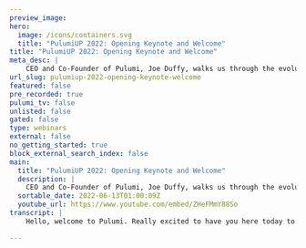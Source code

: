 ```yaml
---
preview_image:
hero:
  image: /icons/containers.svg
  title: "PulumiUP 2022: Opening Keynote and Welcome"
title: "PulumiUP 2022: Opening Keynote and Welcome"
meta_desc: |
    CEO and Co-Founder of Pulumi, Joe Duffy, walks us through the evolution of the cloud and the modernization of infrastructure as code to support the...
url_slug: pulumiup-2022-opening-keynote-welcome
featured: false
pre_recorded: true
pulumi_tv: false
unlisted: false
gated: false
type: webinars
external: false
no_getting_started: true
block_external_search_index: false
main:
  title: "PulumiUP 2022: Opening Keynote and Welcome"
  description: |
    CEO and Co-Founder of Pulumi, Joe Duffy, walks us through the evolution of the cloud and the modernization of infrastructure as code to support the changing needs of development and operations organizations. CTO, Luke Hoban will join him to introduce the new features of Pulumi that will further help teams tackle scalability challenges, increase developer productivity, and manage multi-could complexity. An industry guest speaker will join this session and share their insight and thoughts on these new features.
  sortable_date: 2022-06-13T01:00:09Z
  youtube_url: https://www.youtube.com/embed/ZHeFMmY88So
transcript: |
    Hello, welcome to Pulumi. Really excited to have you here today to talk about universal infrastructures code. We're gonna talk about some exciting new product capabilities. We launched just this morning. We're gonna see some exciting code centric demos and see some of what Pulumi customers in the community are building unbelievably. We just passed our five year anniversary as a company. We launched the open source project in 2018. And ever since then, we've had a constant stream of innovation with Pulumi 10 and then 20 which is introduced superpowers expanding beyond infrastructures code into policies, code and testing. Pulumi 30 just last year with exciting new capabilities around new languages and component models. And today universal infrastructure is code and we'll talk about that a lot more throughout the remainder of this time. But first, I really want to celebrate some amazing momentum. You know, ever since we launched community has been everything to us. Open source is, is where we start and where we end. And that's, that's where we spend most of our time, is making sure that the community is successful when the community is successful. Pulumi is successful and that's the mindset that we've had from, from the outset. It's great to see so much contribution coming from the community, 2400 contribution uh contributors um with over 35,000 poll requests up over 12,000 github star. There's, you know, there's just a lot of vibrancy and momentum there. In addition to that, we've seen incredible momentum in the partner ecosystem. And today, I'm really excited to announce some new partners including oracle cloud elastic cloud data bricks, J Frogard factory event store scale way, slack tails, scale twin gate check and build K. These are all new packages you can use with Pulumi that are now available in the Pulumi registry. Of course, we've got over 100 other partners that are very important to us that we continue to deepen relationships with and help with shared customers and ensure success. That includes Aws Microsoft, Google cloud. It includes the cloud native computing foundation with Kubernetes and Helm and other projects that we support natively with Pulumi. It includes large enterprise uh partners like VM Ware and Cisco and dozens of others of ISVS such as cloud flare and fastly that are helping with other parts of the cloud engineering ecosystem C I CD uh integrations with github Git lab at Sian Octopus, deploy Armory Travis C I. And the, the list goes on the partner ecosystem is vibrant and growing just as much as the open source ecosystem for us is we've also seen uh a lot of uh customer momentum here. And we find that, you know, folks love using open source, we love uh you know, our entire community. But, you know, we've seen a huge uptick in enterprise customers with over 350% year, over year growth over the last year in enterprises and adopting Pulumi that includes Mercedes Benz and Snowflake and Atlassian. Um but also, you know, some, some new customers are showing up just more recently including Facebook, Blue Nile, um and Block five and, and all these customers doing amazing things with Polly, just really leveraging the cloud, empowering their developers to move faster and empowering their infrastructure teams to do more um with less. And you know, Atlassian speaks to this, this point where, you know, they've reduced developer time spent on maintenance by 50%. That's incredible. They did this by giving developers access to infrastructures code in Python. It's a language they're all familiar with, they're very productive with it. And that reduction in 50% means that hey, 50% of their time is now freed up to go spend on adding customer value and customer innovation. And this is actually the bit bucket team themselves who adopted Pulumi. So incredible story. And this is just one story of many that we're hearing coming from our, our community and our customer base. I think, you know, why are people adopting Pulumi? Well, you know, the modern cloud, there's a lot of challenges in, in, in how we adopt modern cloud. I think there's many reasons to embrace the cloud, you know, rich services and capabilities such as a INML services, infinite data scale data warehouses, uh serverless capabilities where it's just much more cost effective than parking a virtual machine. Um The need to innovate faster and compete with new businesses. Um You know, we see that every industry is being transformed by software and we don't build software like we did 20 years ago, all software is cloud software. And so really embracing the cloud is really important to, to stay competitive as a business in this modern world, customers also have higher expectations. They, they expect, you know, new services and new products and, and you know, new capabilities and everything's online, especially in this remote world. You know, the expectation has just increased that everything is available in the cloud uh these days. And you know, the need for high scalability, you know, a lot of these services have to scale up from, you know, orders of magnitude from uh you know, quiet times to peak load. And how do we do that? Well, the cloud is, is a great way to add that elasticity into our workloads. Um So those are all the the reason we might go to the cloud. But you know, why, why are people struggling? Well, there's a lot of frustration when we talk with folks in the community and, and our, our customers where developers aren't empowered to embrace the cloud in most cases, which means, you know, the the feedback cycle is just a lot slower. The the ability to incorporate modern cloud capabilities into the actual applications architecture is limited. You know, you look at a serverless uh architecture that it really impacts how you build your application. It's not an afterthought. It's a deep fundamental thing that you want to integrate into the inner development loop and putting developers in the driver's seat is the quickest way to empower them to add value that for your customers. And but the the silos that divide, the fact that infrastructure Ds, LS and languages are very different from the developer tool stack. Uh just worsens this the situation. We hear that infrastructure teams on the other hand, are toiling away with languages and tools that just frankly aren't great compared to what we have in sort of the in developer land. You know, a lot of copy and pasting of YAML, a lot of copy and pasting of domain specific languages. Um and cloud leaders expectations aren't, aren't met even if you succeed at going to the cloud oftentimes, you know, the cost payoff might not be there. The the team still can't move as fast as as you wanted because of these prior two points, you know, the silos are still there. And as a result, you know, all of us are are are struggling to adopt a modern cloud, I think, you know, why are we here? Well, I think we've gone through multiple ma major iterations of the cloud journey. We started with cloud one dot which was really an on prem model with virtual machines. We started virtualizing and that was, that was great for more dynamic, you know, deployment of workloads. We didn't have to recon stack physical servers. So that was definitely an improvement laid for everything to come. But, you know, applications are very monolithic, you know, maybe you'd have two virtual machines and a database, very simple architecture. Um So that was sort of a cloud one dot I era. And by the way, we shipped once a quarter, uh you know, it was very common to, to wait as a developer for up to a quarter to get a new virtual machine when you needed to needed to scale up your workload. So the cloud two dot era was a, was a big improvement which was, you know, moving virtual machines to the cloud, still mostly static, but starting to break apart the monoliths, you know, maybe we have end tier applications, we increase the velocity of shipping from once a quarter to once a month or maybe once a week. Um We had tens of services we were managing, it was still relatively tame uh in terms of the complexity. But then, you know, we really accelerated as we went into the containers and circles. And in this modern cloud native era. Which we'll call, you know, cloud three do, but we're actually assembling lots of building block services, um including containers and serve lists and managed services. Of course, virtual machines are still there in the picture. Uh For many of us, you know, a lot of, a lot of folks are doing hybrid and that, and that's ok. That's, that's part of the, the cloud 3.0 era. It's an important piece, but we're shipping a lot faster. We're shipping continuously, you know, daily potentially on every git commit. And we've gone from tens of services to now, hundreds or thousands of services. The complexity of the modern cloud is just enormous and that requires a different approach. It, we need to move beyond copy and pasting scripts and copy and pasting Ds LS to really software engineering. And so our tools really haven't kept up until now where, you know, with Pulumi, we're really excited to talk today about universal infrastructures code. I think you infrastructure's code is the way you manage all of the resources in the cloud. It, it gives you a programmable surface area that allows you to provision, scale up, scale down and really program the cloud. And we're really excited about that and to us, universal cuts across multiple dimensions. One is the cloud itself. Uh I mentioned hybrid hybrid is a reality for virtually everybody doing something in the cloud. And what that means is you've got public, you've got private, you've got hybrid, you have great SAS services like snowflake that you might want to leverage as well. All of that is infrastructure and needs to be managed. And with Pulumi, with this universal approach, it gives you one workflow, 11 standard way of approaching the cloud. We're not trying to hide what makes each of the clouds, you know, magical and different. But we are trying to give you one standard uh approach to all of them. Universal also means every language, we wanna accommodate all different folks from infrastructure backgrounds, from developer backgrounds and really make it much simpler to to program the cloud and access the cloud. And to us that means you know, we wanna be in the language communities, meet people where they are and bring the cloud closer to them. It means every builder, you know, we one of the reasons for the silos is we have different tools for infrastructure teams than we do developers with Pulumi. We really see the world as we're all builders. We're trying to use the cloud. And we want one solution for all builders of all different backgrounds, whether you're an ops person, infrastructure platform person, a developer, fullback developer, a security engineer. Pulumi is the platform for you. It means every architecture I mentioned virtual machines sitting alongside containers and servers and managed services. And and you know, there's a lot of tools out there that are only for one of those particular points on the spectrum. We see a world where universal means all of those architectures and similarly, every cloud resource and so universal means no matter where you're coming from, we're gonna help you get up and running on infrastructures code Pulumi supports lots of different languages as mentioned, you know, no Js with typescript and javascript. We've got Python support dot net support. We'll see Sharp BBF, Sharp go uh and also open policy agent for writing your policies. What that means is not just the language but the entire ecosystem around that language. All the ID ES you can use great editors, you get refactoring support, you know, statement completion, interactive documentation, you got great tools, test frameworks, package managers, but also all of these clouds, you know, we've got over 80 cloud providers, many of these already highlighted on, you know, when we're talking about partners, every one of these is a partner of ours, we work together to make sure customers are successful and then your way, which means if you're gonna do C I CD, we're not trying to replace your C I CD system, we're gonna integrate with whatever you've already got, whether that's github actions or Spinnaker code, fresh octopus. Um And so really, we've taken this approach of integrating with the the world of, of languages, clouds and other tools that you might be using. You'll see a little bit of a blurry spot on the left. So we've got some exciting news to, to talk about uh shortly but um we'll get to that momentarily. I think one key facet since we're talking about infrastructures code today, it's important to highlight that by using general purpose languages, you're not losing the benefits of declarative infrastructures code. In fact, that's the magic of Pulumi is you get both of these, they're better together. You get all the benefits of industry standard programming languages, they're expressive, familiar user friendly. You get these great tool support that I just highlighted. You get abstraction with sharing and reuse testing, linters and great communities. You've got these, each of these languages has millions of people in the community. You can find things on stack overflow. People graduate from college, haven't learned these languages. So really betting on the industry's best programming languages is, is key and yet we've taken that and given you everything you've got with declared infrastructures code, you can preview deployments before you make them C I CD integrations, full access to the entire cloud for all these cloud providers and mentioned a history of who changed what when rich automation and workflows and the ability to enforce security compliance policies and best practices. I'm really excited to announce today that we're introducing Java to the family of languages supported by Pulumi is available today. And what it means is you've got the full richness and expressiveness of Java and the ecosystem around it. So it's not just Java, it's the entire JDM. So any JVM language which includes scho closure, cotton and ruby. And we've done, we've worked really hard to make sure that it's idiomatic and fits in with the entire ecosystem. So build tools ID ES package managers, test frameworks, everything just works. Um So if you want to use Maven and publish your packages on on Maven repository, you can do that if you're using. Great, great if you're using inte wonderful, but you can use Eclipse too. So really the full breadth of the Java platform and what that looks like is just writing normal Java. So you can crack open your favorite editor, write some Java and it works with the existing Pulumi tool chain just that you, you would expect cli everything just works uh out of the box. And you know, here's a fun example with groovy simpler, you know, scripting based language. And um but rather than just looking at slides, I'd love to welcome Luke Homan CTO of Pulumi to give a demo and then we'll talk to Brian gets uh architect at uh Oracle who works on Java to hear his thoughts on, on the new Pulumi Java support. Welcome, Luke, thanks Joe. It's great to be here and really excited to show off some of the new features doing starting with uh Pulumi. Uh Ja Awesome. All right. Well, to get started, uh we're gonna lean really heavily into the infrastructure's code thing today and we're gonna spend a lot of time in code uh in our ID environment, writing Pulumi code to manage uh cloud infrastructure. So to begin with, uh let's start with a blank slate inside our ID here. And we're gonna start with our Pulumi uh Java support. So we can run Pulumi new to create a new Pulumi project. And we actually see that as well as the existing languages that we support, like typescript and Python and javascript go and C# we now also support java. And so let's go ahead and create a new uh java project. And so we can name it uh when we have to have a demo, we can keep the default description, go with the default stack and go and deploy this in the US East one. So when we do this Pulumi new, we create a brand new Pulumi project, but in this case, uh deploying with java and using uh aws. And so just to give a quick tour of some of the core pieces of Pulumi from the Java perspective, we of course have our Pulumi file which describes that we're using uh the JB M as our run time. And so our, our, our Plume program is written in Java here. Uh We have a um Maven project uh and it uses has the dependent. So it uses our Pulumi library that we've now published on Maven Central, as well as our Plume aws library for working with the A W platform. Most importantly though, we have our actual java code. Uh And so, for example, here we can say, you know, we're gonna create an S3 bucket uh in aws and we're going to export the bucket's name. So we see here, we're just using normal Java API S to do this. Uh And so, for example, here we create a bucket and here we specify that we're gonna get the buckets uh name and, and output it. And so we can run just Pulumi up uh the typical Pulumi cli to deploy this cloud infrastructure that's authored in, in Java. And while we wait for that to uh to continue to deploy, well, I'll just go ahead and say yes to actually deploy that bucket now because we're in an ID here, we can actually get all the features of our ID. And so, for example, within the A S name space, I can see all the things that are available. And so it's not just the S3 bucket that we're working with here. It's dozens and dozens of different features of the A DS platform that are available and projected into our experience. And so, for example, I can go into EC2 and look at all the different features of the ec2 platforms that are available to me now from within my job at API S. And so all of the sort of hundreds and hundreds of API S from within the AD BS platform are projected now into Java API S and that's true. For AD BS but also for the 80 or so other providers that we have available for Pulumi, I can also go ahead and use the um Java API s that we support to specify additional properties. So for example, if I want to make some changes here, I can say I wanna pass in some bucket ags, I can use my intel sense to go create that and I can go and use the builder pattern uh to actually create the um properties. I want to pass to this with that, I get access to all the different properties of uh the bucket. And so I can specify any of the different properties I want to specify. So I could specify the ale on this to something that's not the default private or I could specify for example, the website and specify the bucket website, ags and keep on going from there. What I'll do is I'll just actually jump over to a slightly more complete version of this. It shows a handful of additional features uh in, in progress here. And so here we see that bucket where we specified the website and specified an index document. And they've also used some Java language features to take advantage of using the Java language as part of our infrastructures code definition. And so in this case, we've done a few things. We're using some control flow in the Java language like some four loops and some try catch statements we're also using built-in features of the java platform, like the ability to read files off of disc list, what's in a folder and for each one of those files, it's in this folder here, we're actually going to create a bucket object and specify some properties including that will use the content of that file as the content of our history three bucket object. So this is a very simple piece of infrastructure. It's gonna stand up a bucket and stand up the ability to deploy um some resources within that bucket. When I go ahead and do it, pulling me up here, I'll actually see some of the things that Joe was talking about in terms of this being the best of both worlds for being able to have imperative program but still desired state infrastructures code. So we don't have to recreate that bucket. We already created that with our previous update here. We're just gonna update it, add in that website property. And then we're gonna also create the new bucket object that we need to specify. We can see the details of that di exactly what's gonna change our infrastructure. We get this preview. So we know what's gonna change before we do it. And if we like what we see, we can go ahead and say yes to deploy that uh to the cloud. OK. There we go. We're updating our bucket and we're gonna also deploy the bucket object. We now get the URL out here and so I can do something like just uh grab this and say, you know, open that URL and there we go, we've got that file um stored now in a bucket. It's up in S3. We've deployed some real cloud infrastructure uh from our java code. Now, one of the really nice things about using programming languages is, you know, some of this control flow, some of the libraries are really nice. What's even nicer is the ability to create reusable abstractions. And so, for example, in this case, we've created the simple abstraction called sync files that lets us do that same thing um by using a simple API. So this is something that I can go and instead of copy pasting my infrastructure all over the place I can go and give this set of abstractions, a name this for loop that could upload the uploads bucket objects into this bucket. And here is uh I've defined that in some code just in the leather file here. And this is a, a simple java class uh that has that same code we just looked at inside it. Um But that implements the uh Pulumi custom resource uh some uh base class which allows me to sort of use all the features of Pulumi. Um But in a reusable component, this is a really important capability that allows us to really reuse code um within our project and then share that across other projects. Uh as well. Of course, once we've put our code into uh a reusable component like this, we can also now test this. So we could go take, you know, our favorite unit testing frameworks in java and apply them to this component to make sure that this component behaves as we want and then test that in isolation so that when we go and use it in other places, it works as we expect. Now, in this example, we looked at uh how to, we looked at aws and just one simple resource with S3 buckets inside Aws. Of course, Pulumi java supports everything that's available inside the Pulumi registry. And so that includes all 89 or so packages that we have here uh from our new oracle cloud provider that Joe talked about to our providers for our major platforms with database Azure Google cloud. And let's take a look at uh one additional example here of doing this with uh Kubernetes and Java. OK. So to see this, we can look at an example of working with uh Google cloud and Kubernetes. And so this is a much more complex example written in java and using multiple of our cloud providers. Uh And this example shows off a few additional features. So for example, from our java code, we can access P Pulumi configuration to allow users to specify when they deploy this stack. What is the master version I want to specify? And if not specified, we'll go and get the engine versions and just use whatever the latest version the GKE supports is we can then go ahead and create a GKE cluster. We can go ahead and create a GKE node pool and then we can use that node pull and cluster to actually create a cube config using java code. Uh That specified. How do I connect up to this uh GK cluster from Cuba? Of course, Pulumi also supports a provider and so we can construct one of those and use it to connect up to this new cluster we've created and then use that to specify some additional resources. So here we're going to specify a name space, it could be his deployment and a a service all from within our Java code. And all using the API S that we've just shown how to use. This example shows that we can build very rich things using a combination of all the features of Java plus all the libraries that are available from uh from and we can use those to specify complex infrastructure and chain things between these different providers. Now, this kind of complex code just like we saw before, we often are gonna want to take these pieces and we make turn them into reasonable components that we can use in other places. And so for example, one of the components that we have available uh for Pulumi is actually an Amazon Eks component which takes a similar pattern applied to the Amazon EK uh elastic containers, uh Cotti Service, it makes it really easy to deploy KTIS on aws with just a few lines of code. And this, unlike the, some of the other providers, we have, this is a component which means it's a piece of code written in Pulumi, not a thing provided directly by the cloud provider. And in this case, it's a component written in typescript that makes it really easy to work with uh Eks. So we can see an example of using that from Java here where unlike the previous example, which was, which was, you know, 200 or so lines of code and a lot more kind of complex infrastructure here, you've hidden all that complexity away behind a simple abstraction by using this Pulumi Eks cluster. And here we specify just a few properties, the instance type, the min size and the max size and then we can get out the cob config. So just to give you AAA feeling for what this looks like, we won't go ahead and deploy this because it'll take, you know, eight minutes or so. But if I do a Pulumi preview, we can actually see what Pulumi will deploy from this simple program. And we see that it doesn't just deploy this EPS cluster. It deploys all the different resources that we need to stand up for best practice as EPS cluster that includes obviously the underlying a Seks cluster but it also includes things like uh the, the roles and the security groups and the the launch configuration. Uh and even the config map inside the cobra cluster that we need to manage the nodes. And so this simple program, I get to use these higher level abstractions that are available from within. Uh now all these examples so far uh have been in DS code. Uh But we can of course also come in uh to other I DS like in, in this case and get all the nice rich features that they offer from really nice, intelligent to the ability to, if I make an error, I get nice uh highlighting on that and the ability to get uh really simple, you know, code completion within, within my code. Of course, when we're in in uh we can also take advantage of things like intes ability to convert java files to Cole. And so Joe talked about how we have access, not just to Java, but to all JB M languages. And so, for example, if we go ahead and convert this into Cot, uh we can see that now we're able to continue coding uh against the exact same API S available for uh for the JB M. Um But using the control flow constructs the, the uh and the expressions that are available within the cotton language. And so access to really everything uh that's available from the Java ecosystem. Uh now connected up into the powerful cloud capabilities to program the cloud uh using. Wow, that was a great demo. Awesome to see P Pulumi and Java in action together. Uh and to go deeper on Java and why we're so excited to bring Java sport to Pulumi and the ecosystem. I'd like to uh welcome Brian gets a Java language architect at Oracle. Hello, Brian. Hey, Joe, how are you? I'm great. How are you? Uh would you like to introduce yourself to the audience? Yeah. Yeah. So I'm Brian Getz. I'm the language architect for Java, which means I have the amazing job of charting the direction of the Java programming model uh over the next decade, which is lots of fun. Yes, I can imagine. Um And you know, what, what did you think of the demo, Brian? So, I, I mean, I thought it was great. I mean, I mean, obviously I like anything that makes it um easier to, you know, uh program with job in the cloud and uh deploy, deploy the Oracle crowd. Um But you know, it, it, you know, if I hadn't seen the list of languages that are supported in, you know, in the, in the demo, you might have been able to fool me into thinking that this was just a Java tool. You know, it, it, it looks like a Java program. Uh It uses all the modern, you know, uh Java Java, Api DM and it looks like an awfully pleasant way to uh to build an application configuration. Well, definitely coming from you. That mean, that means a lot. The team has been hard at work at this and, and, you know, every language we bring up, we try our best to be as idiomatic as possible. And so it's, it's wonderful to hear that, that you think we've, uh we've, we've succeeded at that. It looks awesome. You know, I, I remember a few years ago before we actually launched Pulumi, um I was talking with you at a conference, I think it's Q London maybe. And I was telling you about the idea and it, you know, the idea of doing infrastructures code in your favorite language is versus say an infrastructure specific DS L just really resonated with you. I'm curious if you could talk a little bit about why. Y yeah, absolutely. You know, there are a couple of reasons. One is the infrastructure's DS L tools are really not that great, right? They always have this bolted onto the side feeling. And the reality is that your application configuration and infrastructure is part of your program and it should be part of your programming model. And you know, if, if you have to build a program that is split across multiple programming models, things always fall in between the cracks, right? And, and you know, and, and we see this in the gap between our program and our build tools or our configuration tools where uh we have to make things agree on both sides. And there's plenty of opportunities from this. And there's, you end up using multiple different tools with multiple different paradigms. And the more that you can bring into the programming model with, you know, the your favorite language and you know Java statically typed language. So I love that you're bringing strong statically typed, uh you know, strong static typing to application configuration. It just makes everything more seamless. It's interesting, I think with modern cloud architectures, in particular, it used to be the case that we'd have a couple of virtual machines and a database and maybe it was OK to have completely separate config languages these days, modern cloud architectures just have so much, you know, so many moving pieces and with serverless and containers really, the infrastructure comes a lot closer to the application code. And in that in that world, you know, having a separate config language just really doesn't make sense anymore. A a absolutely and, and a lot of the config languages are pretty terrible languages as programming languages, right? They lack the basic um tools for abstraction and reuse and net and, and tooling for navigation ID E support all of those things. And as you say, you know, if, if you build your application out of two or three components, then having a script written in your favorite scripting language is just fine. But if you, you know, if you really want, um you know, if you're, if you're actively developing your, your application and it's actively changing, you want to be able to co co maintain your configuration with your application and you need a real programming language for that. It is funny, you know, uh I think the three of us have been working on programming languages for quite a while and, you know, DS LS always have a tendency to grow up into general purpose languages, whether you intended for it to happen or not. And in hindsight, you often would have done things differently once you get there a a absolutely. I mean, they, they, they often grow up into terrible programming languages because not only are you constrained by, you know, some relatively rigid format like XML or, or, or whatever, uh the programming language features are all often incrementally nailed on the side. So someone comes up with the idea of, oh, we need a loop construct. Oh, we need a conditional construct. And if these things aren't cosigned, they're gonna have, um, you know, odd variances with each other that makes it that much less fun to program in. Yeah. And I'm curious, you know, I, I spent a lot of years, you know, working on Java, although the language has come a long way since then, you know, II, I probably, you know, haven't really done much with, you know, generics and lambdas and some of the modern innovations. Um and Luke spent a lot of time working on Java script. Um I'm not sure how much, you know, Luke himself until we're bringing up Java has spent in the ecosystem. I'm curious, Luke, what are, what are your thoughts? And do you have any topics for Brian today? Yeah. Well, I guess, you know, one of the questions I have for you, uh, obviously Java has evolved a ton in the last, you know, 10 years or so. And I imagine, you know, over the last few years, there's been a huge amount of growth in the language. And, and I imagine that the cloud has played a part in that as, as developers are, you know, using Java are sort of deploying more and more into cloud environments. Now, how do you think about kind of how Java is, is growing as a language for the cloud? Yeah. So, so you know, one of one of the things that is, you know, that makes this job continually interesting is that the people, the things people want to do with their programming languages is evolving over time, right? And so we're in the middle of this migration from having built these monoliths to having, you know, built more loosely coupled applications that are built out of services. And what that means is one of the things that mean that means is the size of any given programming unit is smaller. And that means that more of the code is closer to the boundary and more likely to be dealing with data that's coming in from the outside world, not as a serialized Java object the way it was back in the Java ee days, but as a Json document to rece a result set or, or something like that, and even if it's coming from a place that has data types, they're not necessarily the same data types as Java has, they may not have the same range for integers. And so, you know, you don't want to have big expensive code at the boundary to, you know, uh translate from these formats because that will overwhelm your actual business code. And so one of the things that, that we've uh we've embraced is a sort of more data oriented programming uh and features like, you know, records and seal types and pattern matching, make it much easier to uh sort of define the boundary between your code and the UN type, messy real world code uh in a, in a flexible and relatively way. And, and I, I think that's, that's going to allow you to have Java participate in applications that might, you know, not just be pure Java, but maybe a mix of various things and, and still get all the benefits of Java without paying this huge tax of OK. Now the data is coming from this other UN type language into Java and I, I have to do something about it. Yeah, that, that really resonates with me, you know, the the infrastructure side is, is is difficult and infrastructures code is one key component, but there's the application logic, the, you know, the the need to build these finer grain services, even sometimes down to the individual function as a unit of deployment. And that really changes the way you think about data connectivity, concurrency. Uh One of my favorite books on my shelf pack here is your book Brian, you know, concurrency and practice. Uh And um you know, there's a new kind of concurrency that people have to worry about. It's, it's not shared memory concurrency really. It's, it's sort of this more distributed programming architecture. And I know a lot of the, you know, the future you mentioned you, your, your role is to invent the future for Java. And can you talk a little bit about, you know, what's on the horizon? What isn't solved yet? What are some of the, the challenges you're facing? Yeah, I mean, I mean, how much time do we have? Jeez um There, there is, there is so much yet to do, right? So, you know, one of the things that's really exciting about what's coming up soon is uh project loom, which is sort of rebuilt the concurrency model for Java by not rebuilding the concurrency model for Java, right? So for the longest time, everyone thought, oh, you should do ay weight, you know, or you should do a reactive library and we thought really hard about it. And we realized that the um the programming model, you know, with, with that java gives you with threads is actually pretty good. Uh And you know, and, and it gives you nice service ability and stack traces and all of that good stuff uh and code you can read. Uh But you know, the, the unfortunately, if you delegate management of threads to your operating system, threads are pretty expensive and you can only have a couple of 1000 of them. And that puts a limit on scalability. And basically we rebuild the thread implementation from the ground up uh where sta thread stacks can live in the garbage collected heap. Um And uh you can, you can now quite easily have a million threads running on uh you know, commodity, you know, uh desktop system. Um and, and still get the full benefit of the java sequential threading model with all the tooling and all the serviceability and, and everything. It's great. Yeah, that sounds, that sounds amazing. It's interesting, you look back the concurrency models in the two thousands, you know, with task parallelism and Ay Wade and just a few targeted changes to language in the run time really did change the game by an order of magnitude. Um Yeah, absolutely. I, I feel like we could be talking for days here and I, I look forward to seeing you at a real in person conference sometime soon. But for now I think uh why don't we wind it down? Thank you, Brian so much. And Luke, please stick around. We've got more demos to come. Thanks a lot. This was great. So we've seen why using general purpose languages is so powerful from uh an in infrastructures code standpoint, really giving you the full power of the cloud at your fingertips, you know, full program ability, great productivity. But we're gonna take things a little bit of a different direction for a moment here. You know, we, we definitely know that infrastructures code runs a full spectrum of, you know, simple use cases to very complex use cases. And being universal means that as Pulumi, we won't have a solution for all points along that spectrum. Um And you know, there are three kind of use cases where maybe a full programming language might not be the first uh thing to pull out of your tool, tool belt. You know, first is those simple cases, you know, maybe there's just one or 23 resources you need to configure, maybe you're code generating some IEC and you know, code generating a full language like javascript is always complicated, especially if you have to parse it afterwards because that's the first case, you know, the simple use case. The second is, you know, not every operator uh is, is an expert in up in programming languages or has an engineering background. Uh We've certainly heard a ton of amazing success stories of folks with it ops backgrounds, deciding to learn Python really up leveling their skill set and their career. Um and really investing themselves. We love seeing that, but we know, you know, taking a pause to go learn a full programming language isn't always top of mind for folks and, and isn't necessarily the, the next thing to reach for, um when you're trying to do infrastructures code. And then the third is ironically, you know, not every application developer really wants to go deep in the full program ability of infrastructures code, uh Maybe they'll get there eventually when they realize the benefits of bringing cloud architectures closer to their applications. But they're not infrastructure experts, they want a simpler approach for infrastructures code. And we see, you know, YAML is very common in the industry, it's sort of an industry standard you look at Kubernetes uh is, is all, you know all about YAML um cloud formation from A to BS uses YAML. I mean, there, there's a lot of YAML in the world in many cases, it's a problem um because people bend and twist YAML to do things that it was never intended to do. Um But it's an industry standard. Um we see, you know what can happen when people try to solve the complexity problems with YAML with, you know, things like helm embedding go templates. And this has led to domain specific languages like Hashi Corp configuration language HCL, which is a proprietary language that Hashi Corp has created for their infrastructures code tool. Terraform. Unfortunate thing about that approach is, you know, at least you're not jamming goat templates into YAML. But you also run into issues where you've got to create ID E support. You saw all the things that Luke showed with, with Java. We as Pulumi didn't have to go build all that support. We're just tapping into all of that great innovation in the community by going and doing A DS L. Somebody has to go recreate everything, you know, from ID ES to package managers to test frameworks, you know that a very long list uh that we love getting all those things um being able to stand on the shoulders of giants by tapping into programming languages. So we've taken a different approach to how do we solve for the entire spectrum of infrastructures code. And today, I'm really excited to announce Pulumi support for Yam and remember the L in Yaml stands for language. Really YAML is just another programming language to us. It's another way to access the entirety of the Pulumi ecosystem. You can express your infrastructure as code in a simple YAML file and you get all of the features of Pulumi, you can access all of the the different cloud providers. We've talked about earlier, those 80 plus cloud providers, you can even access components written on the other languages. So if your infrastructure platform team is creating components and go and publish them them, you can easily consume them from YAML. Very simple format. Um This really helps to bridge the de and ops divide. We find that, you know, this, this helps to round out Pulumi support so that we support all the way from very simple data format. Yam all the way up to the most capable most popular programming languages in the industry. And this allows you to scale up as you, as you need. You can even start with the animal and eject out of it as you hit the wall on complexity. So maybe you started with the animal because you had a simple architecture. Um But now, now you've refactored, it's gotten more complicated over time. You're starting to think about, hm I could use a for loop here or a function or you know, some abstraction. The Pulumi convert command actually just takes your Yaml and converts it to whatever language you want. Maybe you wanna go to Java next or maybe it's Python uh full support for the entirety of the Pulumi language ecosystem to convert out of Yaml when you hit that phase where maybe you've outgrown uh the needs of, of Yaml. One last thing to highlight here is because we're using an industry standard YAML. It's not a proprietary DS L. We get all the benefits of that ecosystem and one in particular that we're really excited about is Q language. The Q language is a templating language on top of YAML, it's sort of in between on the spec of YAML to a full blown language. So perhaps instead of converting out when you get to the need for some, you know, templating or, or uh more sophistication, maybe you can reach for Q or one of the many other industry standard YAML based uh tools out there. And so really embracing where the community is and helping to bring simpler in infrastructures code to us. That's a key component of being universal infrastructures code. And to see in action, I'd love to invite Luke back on stage and fire up that editor and see some memo. All right, really excited to be back to uh show off our Pulumi YAML support. Um So, as Joe mentioned, really with our YAML support, we're going to the opposite extreme here really trying to be the simplest possible interface to the entirety of the Pulumi uh platform. And so what we're gonna do is start it with a completely blank slate. Uh So we've got nothing here at all. We'll just go ahead and create a Pulumi L file. I'm gonna open that up within our Pulumi file. Um Just like we saw in our java demo, every project uh in Pulumi has a Pulumi file. It has a simple name like, you know, Yaml demo uh and it has a run time. And so in the last demo that was, you know, we're gonna use the Java platform in this demo, it's gonna be, I'm gonna specify uh ya. And so when we specify YAML as the uh runtime version for a polio file, it means that we can actually start to specify things in line inside the POMO file instead of specifying them in code in another language. And so in this case, we're gonna specify our resources. So we're gonna specify one and bucket resource and we want its type to be AWS as three bucket as well as specifying resources. We can specify outputs. And so in this case, I'll just specify the bucket name and say I want it to be the buckets ID now, just like uh with any other Pulumi program, we can use the Pulumi cli to deploy this infrastructure. And so in this case, we deploy the bucket, we go ahead and say yes and that, that deploys the bucket out into WS, OK? So just like we saw though with the Java example, we can use, we can specify additional properties. And so for example, here we want, might wanna specify that website property which has an index document we may specify that's gonna be indexed at html. We might also want to grab some additional uh code and I won't type this all in, I'll just copy, paste it so that we can move a little bit faster here. Uh And this allows me to specify an additional resource. I'm gonna index on html files and I'm gonna upload as a bucket objects just like we saw in the Java demo, just like we did in the outputs. We can also reference the bucket as an input to our bucket object by specifying the dollar currently. And this is a simple interpolation that let's just take the value of some output of resource and use it as an input to another resource. We go ahead and say pulling me up and we go and the exactly the same way desired state infrastructure code, I'm gonna update my existing bucket and I'm gonna create this bucket object. OK? So very simple code, you can do all the same things that we could imagine kind of from that java demo. But now just using this interface of a simple memo file, now this is a really simple example. Um but we can also do a few other things. So for example, I might want to specify uh a Cobert pod and so we have a Kubas provider. So I can specify, you know Kubernetes V one uh one pod, an interesting thing about this is that because is the sort of lingua franca of Cotis, I can actually come over uh into a site like this where I've specified uh where I find a few examples of of kind of pods in TTI I can go ahead and grab this text and just specify it right in line here which I just gotta specify the properties because it's just L I can literally copy paste this in. Go ahead and do Pulumi up. We see the Pulumi up here will actually say it's gonna remove the bucket and bucket object and create the one pulk. So let me go ahead and do that. We're actually gonna create a coupon, a pod in my local uh coupon a environment and then clean up the resources we no longer need. I can go ahead and say coup will get pods and see that exactly that pod that I just specified in that code that I copy pasted is available. Now, this is just uh YAML, so I can just copy, paste it from. But of course, I can also means I can sort of reference things that I might have defined somewhere else. So if I had the name of this image, it's that as Pulumi configuration, I could use Pulumi to coordinate that if I wanted to take the output of my pod uh like the pods identity and use that another resource I could easily do that. And so we can use all Pulumi engine's ability to do deployment orchestration along with uh the ability to specify things in this YAML format. Now, there's one additional sort of example that uh is maybe interesting to show and that is Joe talked about the ability to sort of use components built with other programming language, the typescript or, or java or go or any other language available in the Pulumi ecosystem. We can build reusable components, put them in the registry or define them for use within our organization and then consume them from our, from our YAML code. And this makes it so that YAML can be a very simple interface where all the complexity gets pushed into uh other places. And so for example, here, we're gonna have the EPS cluster. And if I just do a simple Pulumi up right here, we see that. Well, oh I didn't save my file. Now, let me do it, pulling me up. I'll actually see that even though I just specify this single line of code for the cluster, just like in the Java demo. Uh This is going to create many resources. Well, I need to specify the region as well, but just like in the Java demo, this creates many resources. OK. So this is a very simple, all these examples have just been a few lines of code. Um But of course, you can build more complex applications uh with the, the Pulumi support. And so here's an example that shows off a few additional features of uh Pulumi Eml support. So we saw resources and we saw outputs, we can also use configuration and variables. And so for configuration, we can specify those Pulumi config uh that we can set by the Pulumi command line. And here we specify that way a SQL admin uh configuration setting which has the default value of Pulumi, we can also uh specify variables and these are names that are going to be bound to the results of of making calls into the cloud provider to get information out and use it within our resources. So for example, call Azures get shared keys and Azures list registry credentials within our Azure program, we can of course do a lot of the more complex things that you can do with Pulumi. Um but all through this EML interface as well, so we can specify things like our resource group, we can use that resource group to create a cube environment. We can create an Azure container registry instance and we can use that container registry to then work with our docker provider to build and push an image to that registry and then use that image from within a container app in Azure. So complex coordination across multiple providers all with this very simple kind of interface, I won't show deploying this example because it'll take a while. Um But it's an example of how I can sort of build these more complex things. But of course, if I can build these more complex things, uh YAML can become difficult to manage once we get that to scale. And so there's a few ways that we approach how you manage scale for these YAML projects. The first is of course, because it's YAML, we can cogenerate this from other languages or cogenerate this on the fly from programmatic interfaces. And that creates a whole bunch of new opportunities for how you interface with Pulumi via this as a programmatic target. One example of that is uh Q and so a bunch of different languages that compile down to YAML, Q gaining a lot of popularity in some uh uh parts of the, the, the space and Q is sort of a layer on top of YAML or adjacent or these formats, which lets me introduce some additional concepts like they have reusable components that I can specify like the static web app. They have the ability to have some a simple type system that can do some type checking over my YAML files and the ability to specify defaults and, and structures and that sort of thing. I can then use that to take my uh reasonable component and instantiate it twice as the resources. And so, for example, if I run this, um I can run my Q tool to compile this down into YAML and then I can come over here and say, pulling me up to deploy this and here we go, it's gonna deploy two copies of all of these different resources. Um Because I instantiated my thing twice. Now, if I want to really take advantage of all the benefits of Pulumi as I scale up the complexity of my infrastructure, I can also go in uh convert my Pulumi programs right back into uh something that works uh in, in any of my existing Pulumi languages. And So if I take this project as I specified it before they go back into that folder, I can actually also run Pulumi convert. So let me convert, say I want to convert it to Python and specify that I wanna put it into this other folder. There you go, I'm gonna convert that and come over this folder and see that what I generated was actually a Python file that has the exact same definitions as my existing Yaml project. And in fact, I can go ahead and continue to develop from here. I can write tests using my test framework of choice I can use for lips. I can use abstractions, all those software engineering benefits and I didn't get stuck kind of at the limits of what YAML can support. I have a natural off ramp onto proper software engineering practices available inside richer linear languages. And so that's a great summary of kind of the Pulumi support from really simple programs to more complex things and then the ability to ultimately eject out into uh any of Pulumi existing languages. Oh Wow. That that was super cool. I have to admit I I'm really excited to be launching. That's probably not something that most people would expect for me to say. But you can see all the power and capability of the Pulumi platform just shining through with a simpler interface, the ability to grow up at as needed. Um Really Pulumi is the first universal infrastructures code tool that supports any cloud and supports YAML and the full spectrum of programming languages. We think it's just a you know, combination uh made in heaven. So super excited to, to be launching that today. And you know, we're talking a lot about infrastructures code, but it's really important to, to realize that everything we're talking about integrates with the Pulumi cloud engineering platform which enables teams to adopt infrastructures code and go beyond that. Um And you know, I want to highlight a few key capabilities of the infrastructure. Uh the way that cloud engineering platform works including we've got Pulumi cross guard, which is our policy as code engine uh supports, you know, lots of different languages for offering policies including open the open policy agent. We've got test frameworks and integration testing so that you can do continuous verification as you're delivering your infrastructure, whether that's testing your application code, testing your infrastructure code testing that you know, ephemeral environments are actually functioning before you do deployments. A lot of richness and capabilities there, get all these C I CD uh integrations so that you know, hey, it's a great developer desktop experience as you've been seeing with uh the demos, Luke has been giving. But when a time comes time to go to production, you can have secure pipelines and really put your production environments under lock and key. And actually, you know, really harden the delivery process and unify how you deliver applications and infrastructure to scale from one environment to 10 environments. You know, some poll customers are managing tens of thousands of environments using this uh approach. And so it's important uh to point out there, of course, secrets management is built into polling, it's not bolted on as an afterthought. So if you're, if you've got sensitive information and you're config you've got a way to do that out of the box role based access control, integrated identity policy enforcement. At the server side, a lot of great capabilities uh that enterprises need to operationalize infrastructures code. And from there, we're gonna talk a little bit about cross code. We haven't talked much about cross code, but this has been in the works for over two years now and cross code really is the secret sauce to making the Pulumi magic work. Uh Cross code is how we've been able to support the entire platform across all of these languages and to deliver it in an idiomatic way. And we'll talk about a few of the key capabilities and we'll talk about some sharing and reusing. Get back to some more demos with Luke uh shortly. I think, you know, one key capability of cross code that it gives us is universal translation. Um If you're starting from somewhere else, which we know a lot of people are, you might have used terraform and uh in the past, you might have used cloud formation, you might have some L arm templates, you might have manually pointed and clicked in the console, which is a fine way to get started. It's an easy way to explore and understand what the cloud has to offer. But now you're ready to move to a universal infrastructure code platform. I, you know, Pulumi, we've got a few ways to do that. Thanks to cross code, you can translate existing infrastructure. Uh We have a TF to Pulumi tool, an arm to Pulumi tool. You actually go to plume dot com and we have these uh both in command line form and a hosted website version to do this conversion. Um You can actually import existing resources and this is really mind blowingly cool. The Pulumi import command, which we have completely overhauled. We had a, a different version before now, we've hooked it up to cross code and it actually generates the infrastructures code that would have produced resource state that already exists in the cloud. So if you went into the console, you spun up some resources, you can actually run Pulumi import, give it the ID and it's gonna spit out code in your favorite language. Java, yaml, Python, any of the existing languages. And then you can take that and from there, your fully on infrastructures code really helps to onboard, you know, no matter where you're coming from, we've got a solution to help you get up and running on Plume cross code is also the way that we have cross language sharing and reuse. Um We launched the Pulumi registry last year and you know, the package model and cross code is enabling us to write in any language and consume in any other. You saw this in action in Luke's demo. You know, the EKS cluster is one example of a package that's written in a language, but you can consume it in in any other language. And we saw that you can do that from L, you can do it from Java. And the reason why on day one, we have support for all of this is thanks to cross code and of course, we support all the native package managers uh as well. So speaking of package management and building abstractions, I wanted to speak a moment about going from building blocks to architectures. You know, one of the key things with Pulumi is we support over 80 different cloud providers and we give you the full capabilities of the underlying resources, every property on those resources. We really want to get out of your way and just expose the entirety of the cloud in a programmable fashion. So you can use it from infrastructure as good. This gives you amazing control, amazing capabilities. The thing that I love about this. And this is really the way the aws platform was built is you have all these capable building blocks and you can stitch them together in infinite ways to build new uh architectures. But sometimes that can be, the daunting part is trying to figure out how do these things fit together. And frankly, you know, after your, you know, 30th time stitching together all of the things that constitute a virtual private cloud or an EKS cluster, it starts to get a little tedious and, and that's where abstraction and sharing and reuse and encapsulation come into the picture. We can build libraries, we can build entire frameworks on top of that and really deliver great productivity with best practices building. But let me crosswalk for Aws. We launched, uh you know, a couple of years ago, it's great. It has a lot of these well architected patterns and practices out of the box. I mentioned VPC S and EKS. It's got great abstractions for those, but also API gateway, LAMBDA, Cloudwatch, Im Load balancing ecs, if you're, if you're using, you know, the, the native container service, a lot of great patterns so that you can benefit from tried and true best practices. And this has been built with customers in the community. It really does reflect the, the common best practices that you would want um by default out of the box. And we're really excited today to announce that Crosswalk for Aws is now available in all languages. Originally, we launched this as typescript only. Um But thanks to cross code, we're now able to deliver crosswalk for Aws in all languages. Another exciting thing that we've we've done in our launching today is we've actually implemented support for Aws CD K on Pulumi. Many folks may be familiar with uh Amazon's cloud development kit. It's uh it takes high level languages and trans piles them into cloud formation gamma that you can then go take and deploy through cloud formation. CBK offers something called constructs very similar to Pulumi components. Uh Constructs are classes that encapsulate common patterns and the A DS teams themselves along with the community have built up a library of constructs and those are written in typescript and available in other languages. And what we've done is we've actually taken those constructs and made them work on top of Pulumi. So over 1000 different constructs that represent additional best practices and patterns can now be run on top of Pulumi. The great thing about this is it's not deployed through cloud formation. So it's not trans piling into Yamma like CD K typically is, in fact, some of our early adopters have said they actually prefer using AWS CD K on Pulumi to the native CD K itself because deployment is all orchestrated through the Pulumi engine. In fact, you can mix and match, you can use a little CD K here. So Ploy crosswalk over here, some Kubernetes resources, some Azure resources, all on the same project. And by the way, that slide with the cloud engineering platform, you're benefiting from all of that at the same time. So policies code is running against your CD K constructs. You can do C I CD. All of the Plumy platform is now available with CD K running on top and to see some of these uh sharing and reuse and abstractions and something we like to call infrastructure software in action. I'd love to welcome Luke back for another amazing demo. So in the last few demos, we've really seen how we can sort of take new programming languages and, and access the entire richness of the platform. But over the last six months or so, we've also been working hard on, on expanding the richness of the platform and what you have access to from all of the Pulumi languages. And in this last demo, I want to highlight some of the new things that we've added that are access to different capabilities in the cloud. So in the registry, uh since we launched this last fall, we've added dozens of new uh packages and I'll just highlight a couple of interesting new ones. One, you know, we added the command package. Um This has been one of our, you know, fastest adopted new packages, opened up a whole bunch of interesting use cases for, you know, access and running local and remote uh commands. Uh So promote, promote provision of EC2 instances. Uh All sorts of interesting things that are being unblocked and enabled um by this provider. We've also added uh lots of new cloud providers and stas providers uh working with various partners. And so, working with partners of elastic added support for elastic cloud um very easy to, to work with the cloud version of elastic um from within the program and to coordinate that along with your other cloud infrastructure. Now today, uh we actually also launching uh our own uh new package, which is a provider for the Halloumi service itself. So Jo talked about the cloud engineering platform that we offer through the Pulumi service. Uh And we've had obviously Pulumi users are big believers in I ac they want to be able to manage all the cloud platform, they have uh from infrastructures code. And so with this new provider, we give folks access to actually using uh Pulumi to manage the Pulumi service. And let's start by taking a look at that um in action. So I can come over here into my code and to say Pulumi service dot And see that I can access a handful of different capabilities of the Pulumi service from directly within my infrastructure's code. So I can manage teams. What are the teams, what stacks they have access to, what users are available in each one. I can programmatically provision and de provision, access tokens and I can create uh web hooks uh for delivery. When I make updates to my infrastructure, I want to get notified and be able to handle this. And so to see what that one looks like in, in practice, let me just say um it's con we book, it was a new uh web book. We can see, I can specify just a handful of properties on this. I want it to be active. I want the organization name to be my organization upstarts on the display name to just be, you know, Pulumi Pulumi, since we're using Pulumi to manage Pulumi. And then the last thing I need to specify a payload URL. And this is where do I want to send the web book. And of course, I could go and provision some infrastructure somewhere else to, to define uh a handler for these things. But of course, one of the things that's awesome about Pulumi is that it's really good at provisioning uh structure for other use cases. And so, for example, here I can just use a SX to create an API gateway that handles post requests to the route and then just prints out what it sees. And so now I can just hook those two things up. And so I want to deliver the uh webhooks to that URL come down here and just say, blew me up uh and deploy uh this piece of infrastructure, right? And so we see it's gonna actually deploy 18 resources including that Pulumi service webhook, but also a handful of other resources to define the API gateway and all the compute needed to run that. So we're gonna see it's gonna take a couple of seconds to actually deploy this. But one of the interesting things we can do also is click on this link here to go into the Pulumi service and see a little bit more information about this deck. So this gives us access to all the features that Pulumi cloud engineering platform. I can see the update deploying uh just as I would from the cli but now stored inside the service. I can see the various resources that are being managed here. Uh And so I can see all the different things that are so far available, some of them are still provisioning so they're not listed here yet. And of course, I can also go see what webhooks I have for vision. And so for my upstarts organization, I can come over to settings, look at integrations and I can see that I have this Pulumi Pulumi Webhook already set up that I just specified in my infrastructure program. Now, the interesting thing is if I actually click on this, I can see that we already have delivered uh a notification web book to that a few seconds ago. And that's because the update that created that web book actually itself was an update that needed to say, get sent to the web book. And so we've already actually invoked um the same web book by running that thing. So this is sort of an inception, the update triggered a webhook that ran uh and, and hit the end point provided by the update. And so if we do logs, we actually see that within my LAMBDA, I actually that I implemented here, I actually got logged that output and I can even come back here and see which update it was that triggered uh the web book. So really kind of cool that I can combine managing the Pulumi service with uh these other capabilities. Now we saw here using Abas X and it still mentioned, Adibi X is now available in uh uh all of the booing programming languages. So we can take a look at that uh in this example here. So Abas X offers best practices patterns for a for a number of different uh building block services. But one of the most popular is actually working with ecs and fargate, ecs and fargate are rich services for just running containers in a really simple way using uh using A but the interface to them from instructors code is is somewhat complex. In terms of the raw building blocks, you have to use all the pictures of of load balancing and all the features of target services and past definitions and all the different pieces involved in that. And so with AWS X, we give a really simple interface to that with where with just a few lines of code, you can build really simple uh applications that deploy containerized applications to aws. In this case, we just say we want an application load balancer, we want it to load balance on port 80. Uh And then we want to specify a Fargate service that's gonna run the the engine X image with a bit of memory um targeting the container port and using that load balance as the fault target group uh that was created above to specify this. We then go ahead and export the URL just by concatenating HDP to the DNS name of the load balancer. So I won't go ahead and deploy this. Uh This takes, you know, three minutes or so. But what I can do is actually run, let me stack this to see what we've deployed here. Uh And we can see that even though I only had to specify the load balancer and the fargate service underneath the hood because this is a library that implements best practices. We're actually creating all the different resources needed to do this from the fargate task definition and service to the rules and security groups uh to the load balancer, target group and listener that I need. And so this is what we mean by sort of taking those best practices, taking those um you know, same defaults and embedding them into a really easy to use library. And of course, now I click on the, the link that was provisioned. Here's my engine X container running inside uh aws. So A SX is a really nice interface, it's really polluting native uh that provides access to these features of the kind of core A S platform. But like Joe mentioned, uh the A W CD K also provides a bunch of constructs for working with a higher level with a bunch of the different uh a services. And these services are often built by teams uh at uh at AWS who are defining the sort of higher level interfaces to the various pieces of their platform. And so for all kinds of different services available from aws, we have these higher level libraries that I can go and look at and find the documentation for and start using from within I CD K applications. But with the new Aws CD K on a Lumi, we can actually go and do that in a really interesting new way. So this is an example uh piece of code that uses AWS CD K on. And if I look at this code and I'm familiar with the CD K, this actually looks almost identical to a CD K program. In fact, this code here is literally uh just a piece of a W CD K code. And in fact, I'm using the exact same libraries. So this is the, the CD K library that was provided by uh the CD K team. And these are the libraries for working with LAMBDA and event targets and events. And I'm using those within my code. The only difference is that I'm using this Pulumi CD K library and I'm writing this within a Pulumi program. And since this Pulumi CD K library says I want to go and deploy this LAMBDA stack component specified with the CD K libraries. But instead of deploying it to uh cloud formation, I want to deploy it as part of this Pulumi uh deployment. And so if I go ahead and do that, uh well, I actually went ahead and did that above. Uh it takes about a minute, so I won't, uh I won't just wait for it to happen. But you'll see that what happens if I go ahead and uh do a deployment of this program is that we have our polluting stack here and it inside it has a CD K stack and that CD K stack defines a bunch of CD K constructs. But those CD K constructs themselves actually, instead of deploying cloud formation, they deploy um Pulumi resources using the ABA and native base native providers. And this is possible because of our new Abas native provider that provides the exact same surface area as cloud formation, but as resources in Pulumi, so you can easily take anything that targets cloud formation and use it to build individual resources in Pulumi. What's even cooler about this is that because we're just using Pulumi to deploy this, all these resources are available and, and get to benefit from everything that we've got in the cloud engineering platform, including if I come over here and look at the graph view of this uh of this application, we've got all of our raw AWS resources at the bottom here. But it's also got all of our CD K constructs in our resource tree. And so the Pulumi service understands all these resources, understands what we're managing and can run all the features it has against, including policies, code and other features like that. So across all three of these, across the new Pulumi service provider, across the uh A SX available now for all languages and across our ability to use the A S CD K on Pulumi, we're giving developers access to tons and tons and tons of new uh API S and new things they can do across all of Pulumi languages. Well, that was really fun seeing the entire Pulumi platform in action, especially the inception moment with Pulumi deploying Pulumi through Pulumi with web hooks and lots of Pulumi. Love it. So let's let's uh wrap up. I just wanted to do a quick recap of uh what we heard today and talk a little bit about what's in store for the rest of the event today. So today, you know, we're really excited to talk about universal infrastructures code. We really are excited that Pulumi is the first platform to really embrace the full spectrum all the way from, you know, simple things, simple, hard things possible, great programming languages, uh you know, really highlighting the addition of java support, but then also YAML with full integration in the entire Pulumi ecosystem, that ecosystem is just growing really fast. We talked about some of the community growth. I, I think it's just gonna continue accelerating from here. Uh We're seeing tons of, you know, practitioners and companies really building amazing things using Pulumi. You can see that, you know, in the partner ecosystem growing, you know, over 1000 new packages uh in terms of, you know, CD K inter plus crosswalk plus, you know, folks like Oracle Cloud now integrating with Pulumi. Um and really all of this magic powered by cross code uh are open source cross language technology that allows for great translation tools, multi-language sharing and reuse everything today would not have been possible. Uh Were it not for cross code? And you know, in summary, why, why do people love Pulumi? Well, I think, you know, first, the universality, the fact that it can be for the entire team for developers, infrastructure experts, security experts and and everywhere in between folks with more of an it ops background, folks with a coding background, a software background, everybody can really use Pulumi. The second is it's a standard workflow for any club. Of course, we're not gonna hide what makes a special or Azure special. But the workflow, the way you interface with the cloud, the way that you do your deployments manage, apply policies that can be standardized across any cloud, public, private or hybrid. Um And that's really, that's really important, especially in this modern cloud era where we're mixing, matching lots of services. We don't wanna have to be doing ad hoc bash trips to integrate, you know, kubernetes coop control with terraform with cloud formation and this thing and that thing really Pulumi just allows you to standardize on one thing. Third best in class productivity people that try Pulumi walk away saying, wow, this is just so much more pleasant and productive. You get more done with less time and who doesn't, who doesn't love that? Uh The four is real sharing and read. So we go beyond copy and paste, you can actually capture and codify best practices, whether those are industry best practices or your own organization's best practices. Um You know, we don't have to copy and paste 6000 lines of every time you want a virtual private cloud, we can actually just use a real component. The fifth is really embracing this notion of cloud native, bringing the cloud closer to our application development while also giving great software engineering tools and techniques to infrastructure allows you to seamlessly scale. You know, both on the language side going from simple all the way up to full blown programming languages go from tens or hundreds or even thousands of resources and environments, you know, scaling worldwide as your company and your project succeeds and finally just shift faster with confidence. You know, uh many of our customers say they can do an hour is what used to take weeks and that's a pretty big game changer, especially when folks want to focus on business value. Uh Pulumi just really gets out of your way and just lets you innovate and, and create amazing things. And I love, you know, Flores's uh tweet here. This is actually multiple years ago. But you know, something, sometimes something special comes along that makes you feel like you have superpowers and enables you to do more and less time, makes your work feel less involved and ends up more robust to pollute. Is that special thing? I just love this tweet. It's made my favorite tweet of all time because I think it succinctly captures everything that I was just talking about on that last line. So thank you for joining me at the keynote. Uh You know, thank you Luke for some amazing demos. Thank you Brian for sharing your thoughts on Java. Uh really exciting day. Um But we've got a lot more in store. So we've got a practitioner track and a cloud leader track, the practitioner track. We're gonna go through some of the, you know Java and Yaml in a lot more depth. So you get to see uh the full capabilities of of what we got there. And we're gonna hear from some cloud leaders on what does it mean to adopt cloud engineering and how does Pulumi help the enterprise adopt cloud engineering at scale? We'll see from some customers talking about self service infrastructure using automation. We'll have a couple of great panels, you know, more of a developer practitioner led panel and then also a cloud leadership panel. Uh and then I'll be back at the end uh to wrap things up. And so thank you so much. Everything you see today is available free. It's all open source, go to plumy dot com slash start to get started and enjoy the day. Thank you for joining me.

---
```


